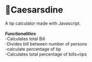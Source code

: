 # 🍎Caesarsdine
A tip calculator made with Javascript.
<br/><br/>
***Functionalities*** 
<br/> -Calculates total Bill
<br/> -Divides bill between number of persons
<br/> -calculate percentage of tip
<br/> -Calculates total percentage of bills+tips
